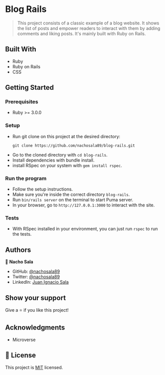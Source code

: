 # Blog Rails

> This project consists of a classic example of a blog website. It shows the list of posts and empower readers to interact with them by adding comments and liking posts. It's mainly built with Ruby on Rails.

## Built With

- Ruby
- Ruby on Rails
- CSS

## Getting Started

### Prerequisites
- Ruby >= 3.0.0

### Setup

- Run git clone on this project at the desired directory:
   ```
   git clone https://github.com/nachosala89/blog-rails.git
   ```
- Go to the cloned directory with `cd blog-rails`.
- Install dependencies with bundle install.
- install RSpec on your system with `gem install rspec`.

### Run the program
- Follow the setup instructions.
- Make sure you're inside the correct directory `blog-rails`.
- Run `bin/rails server` on the terminal to start Puma server.
- In your browser, go to `http://127.0.0.1:3000` to interact with the site.

### Tests

- With RSpec installed in your environment, you can just run `rspec` to run the tests.

## Authors

👤 **Nacho Sala**

- GitHub: [@nachosala89](https://github.com/nachosala89)
- Twitter: [@nachosala89](https://twitter.com/nachosala89)
- LinkedIn: [Juan Ignacio Sala](https://www.linkedin.com/in/nacho-sala)

## Show your support

Give a ⭐️ if you like this project!

## Acknowledgments

- Microverse

## 📝 License

This project is [MIT](./MIT.md) licensed.